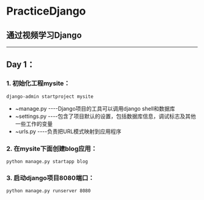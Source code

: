 # PracticeDjango
## 通过视频学习Django
---
## Day 1：
### 1. 初始化工程mysite：
```django-admin startproject mysite```
* ~manage.py ----Django项目的工具可以调用django shell和数据库
* ~settings.py ----包含了项目默认的设置，包括数据库信息，调试标志及其他一些工作的变量
* ~urls.py ----负责把URL模式映射到应用程序
### 2. 在mysite下面创建blog应用：
```python manage.py startapp blog```
### 3. 启动django项目8080端口：
```python manage.py runserver 8080```

